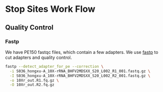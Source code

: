 # Stop Sites Work Flow
## Quality Control
### Fastp
We have PE150 fastqc files, which contain a few adapters.  We use [fastp](https://github.com/OpenGene/fastp) to cut adapters and quality control.  
```bash
fastp --detect_adapter_for_pe --correction \
  -i S036_hongxu-A_10X-rRNA_BHFV2MDSXX_S20_L002_R1_001.fastq.gz \
  -I S036_hongxu-A_10X-rRNA_BHFV2MDSXX_S20_L002_R2_001.fastq.gz \
  -o 10Xr_out.R1.fq.gz \
  -O 10Xr_out.R2.fq.gz
```
